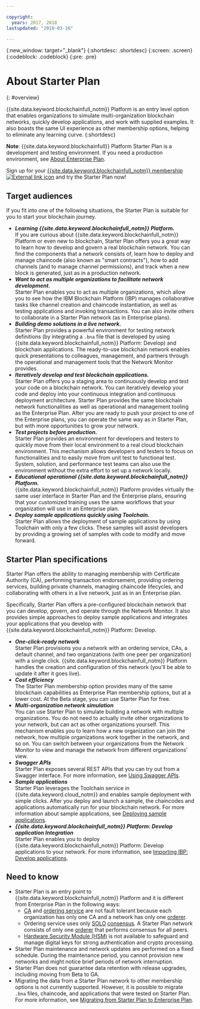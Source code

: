 ```yaml
---

copyright:
  years: 2017, 2018
lastupdated: "2018-03-16"

---
```


{:new_window: target="_blank"}
{:shortdesc: .shortdesc}
{:screen: .screen}
{:codeblock: .codeblock}
{:pre: .pre}

# About Starter Plan
{: #overview}

{{site.data.keyword.blockchainfull_notm}} Platform is an entry level option that enables organizations to simulate multi-organization blockchain networks, quickly develop applications, and work with supplied examples. It also boasts the same UI experience as other membership options, helping to eliminate any learning curve. 
{:shortdesc}

**Note**: {{site.data.keyword.blockchainfull}} Platform Starter Plan is a development and testing environment. If you need a production environment, see [About Enterprise Plan](enterprise_plan.html).

Sign up for your [{{site.data.keyword.blockchainfull_notm}} membership ![External link icon](images/external_link.svg "External link icon")](https://console.bluemix.net/catalog/services/blockchain?env_id=ibm:yp:us-south&taxonomyNavigation=apps) and try the Starter Plan now!


## Target audiences

If you fit into one of the following situations, the Starter Plan is suitable for you to start your blockchain journey.
- **_Learning {{site.data.keyword.blockchainfull_notm}} Platform._**  
    If you are curious about {{site.data.keyword.blockchainfull_notm}} Platform or even new to blockchain, Starter Plan offers you a great way to learn how to develop and govern a real blockchain network. You can find the components that a network consists of, learn how to deploy and manage chaincode (also known as "smart contracts"), how to add channels (and to manage channel permissions), and track when a new block is generated, just as in a production network. 
- **_Want to act as multiple organizations to facilitate network development._**  
    Starter Plan enables you to act as multiple organizations, which allow you to see how the IBM Blockchain Platform (IBP) manages collaborative tasks like channel creation and chaincode instantiation, as well as testing applications and invoking transactions. You can also invite others to collaborate in a Starter Plan network (as in Enterprise plans).
- **_Building demo solutions in a live network._**  
    Starter Plan provides a powerful environment for testing network definitions (by integrating a `.bna` file that is developed by using {{site.data.keyword.blockchainfull_notm}} Platform: Develop) and blockchain applications. The ready-to-use blockchain network enables quick presentations to colleagues, management, and partners through the operational and management tools that the Network Monitor provides.
- **_Iteratively develop and test blockchain applications._**  
    Starter Plan offers you a staging area to continuously develop and test your code on a blockchain network. You can iteratively develop your code and deploy into your continuous integration and continuous deployment architecture. Starter Plan provides the same blockchain network functionalities as well as operational and management tooling as the Enterprise Plan. After you are ready to push your project to one of the Enterprise plans, you can operate the same way as in Starter Plan, but with more opportunities to grow your network.
- **_Test projects before production._**  
    Starter Plan provides an environment for developers and testers to quickly move from their local environment to a real cloud blockchain environment.  This mechanism allows developers and testers to focus on functionalities and to easily move from unit test to functional test. System, solution, and performance test teams can also use the environment without the extra effort to set up a network locally.
- **_Educational operational {{site.data.keyword.blockchainfull_notm}} Platform._**  
    {{site.data.keyword.blockchainfull_notm}} Platform provides virtually the same user interface<!--the same user interface--> in Starter Plan and the Enterprise plans, ensuring that your customized training uses the same workflows that your organization will use in an Enterprise plan.
- **_Deploy sample applications quickly using Toolchain._**  
    Starter Plan allows the deployment of sample applications by using Toolchain with only a few clicks. These samples will assist developers by providing a growing set of samples with code to modify and move forward.


## Starter Plan specifications

Starter Plan offers the ability to managing membership with Certificate Authority (CA), performing transaction endorsement, providing ordering services, building private channels, managing chaincode lifecycles, and collaborating with others in a live network, just as in an Enterprise plan.

Specifically, Starter Plan offers a pre-configured blockchain network that you can develop, govern, and operate through the Network Monitor. It also provides simple approaches to deploy sample applications and integrates your applications that you develop with {{site.data.keyword.blockchainfull_notm}} Platform: Develop.

- **_One-click-ready network_**  
    Starter Plan provisions you a network with an ordering service, CAs, a default channel, and two organizations (with one peer per organization) with a single click. {{site.data.keyword.blockchainfull_notm}} Platform handles the creation and configuration of this network (you'll be able to update it after it goes live).  <!--The free trial provides you up to two organizations and two peers.-->
- **_Cost efficiency_**  
    The Starter Plan membership option provides many of the same blockchain capabilities as Enterprise Plan membership options, but at a lower cost.  <!--During a trial period of Starter Plan, you can provision a blockchain network with basic network resources for free.-->At the Beta stage, you can use Starter Plan for free.
- **_Multi-organization network simulation_**  
    You can use Starter Plan to simulate building a network with multiple organizations. You do not need to actually invite other organizations to your network, but can act as other organizations yourself. This mechanism enables you to learn how a new organization can join the network, how multiple organizations work together in the network, and so on. You can switch between your organizations from the Network Monitor to view and manage the network from different organizations' view.
    <!--**Note**: It might cause extra cost if you exceed the free trial resource limits of two organizations and two peers.-->
- **_Swagger APIs_**  
    Starter Plan exposes several REST APIs that you can try out from a Swagger interface. For more information, see [Using Swagger APIs](swagger_apis.html).
- **_Sample applications_**  
    Starter Plan leverages the Toolchain service in {{site.data.keyword.cloud_notm}} and enables sample deployment with simple clicks.  After you deploy and launch a sample, the chaincodes and applications automatically run for your blockchain network.  For more information about sample applications, see [Deploying sample applications](howto/prebuilt_samples.html).
- **_{{site.data.keyword.blockchainfull_notm}} Platform: Develop application Integration_**  
    Starter Plan enables you to deploy {{site.data.keyword.blockchainfull_notm}} Platform: Develop applications to your network.  For more information, see [Importing IBP: Develop applications](link).

<!--
## Migrate to enterprise membership options
After you are confident to run your real business in {{site.data.keyword.blockchainfull_notm}} Platform, you can migrate from Starter Plan to Enterprise Plan.
-->

<!--
## Pricing
Starter Plan offers you a free trial for 60 days.  During the trial period, you can have a blockchain network with the basic configuration of 2 organizations and 1 peer per each organization.  After the trial period, you must pay $300 per month for your network with the same basic configuration.  If you need more peers, you must pay $75 per month for each additional peer.
The monthly fees are prorated and billed daily. For example, a member with basic network configuration (associated fee of $300) and 2 additional peers (per peer fee of $75 X 2 peers) needs to pay $450 every month. If the month has 30 days, the member pays $15 ($450/30) every day.
Network members can pay their bill with their own {{site.data.keyword.cloud_notm}} accounts that contain the space to create the network instance.  Alternatively, one network member can cover the bill for all members in the network.  For more details about how to pay for the blockchain networks, see [Paying for the network](howto/pay_for_the_network.html).
-->

## Need to know

- Starter Plan is an entry point to {{site.data.keyword.blockchainfull_notm}} Platform and it is different from Enterprise Plan in the following ways:
    - [CA](glossary.html#ca) and [ordering service](glossary.html#orderer) are not fault tolerant because each organization has only one CA and a network has only one [orderer](glossary.html#orderer).
    - Ordering service uses only [SOLO](glossary.html#SOLO) [consensus](glossary.html#consensus). A Starter Plan network consists of only one [orderer](glossary.html#orderer) that performs consensus for all peers.
    - [Hardware Security Module (HSM)](glossary.html#hsm) is not available to safeguard and manage digital keys for strong authentication and crypto processing.
- Starter Plan maintenance and network updates are performed on a fixed schedule. During the maintenance period, you cannot provision new networks and might notice brief periods of network interruption.
- Starter Plan does not guarantee data retention with release upgrades, including moving from Beta to GA.
- Migrating the data from a Starter Plan network to other membership options is not currently supported. However, it is possible to migrate `.bna` files, chaincode, and applications that were tested on Starter Plan. For more information, see [Migrating from Starter Plan to Enterprise Plan](get_start_starter_plan.html#migrate).
